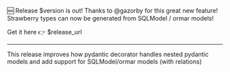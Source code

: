 🆕 Release $version is out! Thanks to @gazorby for this great new feature!
Strawberry types can now be generated from SQLModel / ormar models!

Get it here 👉 $release_url

---

This release improves how pydantic decorator handles nested pydantic models and add support for SQLModel/ormar models (with relations)
